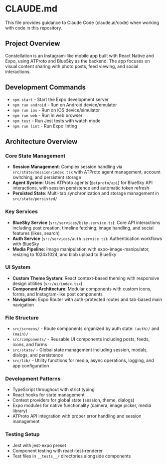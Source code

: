# CLAUDE.md

This file provides guidance to Claude Code (claude.ai/code) when working with code in this repository.

## Project Overview

Constellation is an Instagram-like mobile app built with React Native and Expo, using ATProto and BlueSky as the backend. The app focuses on visual content sharing with photo posts, feed viewing, and social interactions.

## Development Commands

- `npm start` - Start the Expo development server
- `npm run android` - Run on Android device/emulator
- `npm run ios` - Run on iOS device/simulator
- `npm run web` - Run in web browser
- `npm test` - Run Jest tests with watch mode
- `npm run lint` - Run Expo linting

## Architecture Overview

### Core State Management
- **Session Management**: Complex session handling via `src/state/session/index.tsx` with ATProto agent management, account switching, and persistent storage
- **Agent System**: Uses ATProto agents (`@atproto/api`) for BlueSky API interactions, with session persistence and automatic token refresh
- **Persisted State**: Multi-tab synchronization and storage management in `src/state/persisted/`

### Key Services
- **BlueSky Service** (`src/services/bsky.service.ts`): Core API interactions including post creation, timeline fetching, image handling, and social features (likes, search)
- **Auth Service** (`src/services/auth.service.ts`): Authentication workflows with BlueSky
- **Media Pipeline**: Image manipulation with expo-image-manipulator, resizing to 1024x1024, and blob upload to BlueSky

### UI System
- **Custom Theme System**: React context-based theming with responsive design utilities (`src/ui/index.tsx`)
- **Component Architecture**: Modular components with custom icons, forms, and Instagram-like post components
- **Navigation**: Expo Router with auth-protected routes and tab-based main navigation

### File Structure
- `src/screens/` - Route components organized by auth state: `(auth)/` and `(main)/`
- `src/components/` - Reusable UI components including posts, feeds, icons, and forms
- `src/state/` - Global state management including session, modals, dialogs, and persistence
- `src/lib/` - Utility functions for media, async operations, logging, and app configuration

### Development Patterns
- TypeScript throughout with strict typing
- React hooks for state management
- Context providers for global state (session, theme, dialogs)
- Expo modules for native functionality (camera, image picker, media library)
- ATProto API integration with proper error handling and session management

### Testing Setup
- Jest with jest-expo preset
- Component testing with react-test-renderer
- Test files in `__tests__/` directories alongside components